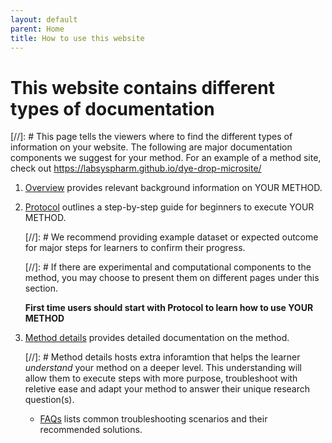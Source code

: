 ```yaml
---
layout: default
parent: Home
title: How to use this website
---
```

# This website contains different types of documentation

[//]: # This page tells the viewers where to find the different types of information on your website. The following are major documentation components we suggest for your method. For an example of a method site, check out https://labsyspharm.github.io/dye-drop-microsite/

1. [Overview](./overview.md) provides relevant background information on YOUR METHOD.

2. [Protocol](./protocol.md) outlines a step-by-step guide for beginners to execute YOUR METHOD. 

    [//]: # We recommend providing example dataset or expected outcome for major steps for learners to confirm their progress. 

    [//]: # If there are experimental and computational components to the method, you may choose to present them on different pages under this section.

    **First time users should start with Protocol to learn how to use YOUR METHOD**

3. [Method details](./method-details/method-details.md.md) provides detailed documentation on the method. 

    [//]: # Method details hosts extra inforamtion that helps the learner *understand* your method on a deeper level. This understanding will allow them to execute steps with more purpose, troubleshoot with reletive ease and adapt your method to answer their unique research question(s).
    
    - [FAQs](./method-details/faqs.md) lists common troubleshooting scenarios and their recommended solutions. 